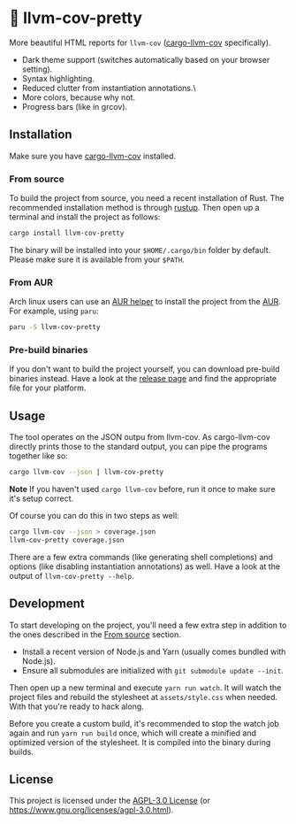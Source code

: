 # 💄 llvm-cov-pretty

More beautiful HTML reports for `llvm-cov` ([cargo-llvm-cov](https://github.com/taiki-e/cargo-llvm-cov) specifically).

- Dark theme support (switches automatically based on your browser setting).
- Syntax highlighting.
- Reduced clutter from instantiation annotations.\
- More colors, because why not.
- Progress bars (like in grcov).

## Installation

Make sure you have [cargo-llvm-cov](https://github.com/taiki-e/cargo-llvm-cov#installation) installed.

### From source

To build the project from source, you need a recent installation of Rust. The recommended installation method is through [rustup](https://rustup.rs/). Then open up a terminal and install the project as follows:

```sh
cargo install llvm-cov-pretty
```

The binary will be installed into your `$HOME/.cargo/bin` folder by default. Please make sure it is available from your `$PATH`.

### From AUR

Arch linux users can use an [AUR helper](https://wiki.archlinux.org/title/AUR_helpers) to install the project from the [AUR](https://aur.archlinux.org). For example, using `paru`:

```sh
paru -S llvm-cov-pretty
```

### Pre-build binaries

If you don't want to build the project yourself, you can download pre-build binaries instead. Have a look at the [release page](https://github.com/dnaka91/llvm-cov-pretty/releases) and find the appropriate file for your platform.

## Usage

The tool operates on the JSON outpu from llvm-cov. As cargo-llvm-cov directly prints those to the standard output, you can pipe the programs together like so:

```sh
cargo llvm-cov --json | llvm-cov-pretty
```

**Note** If you haven't used `cargo llvm-cov` before, run it once to make sure it's setup correct.

Of course you can do this in two steps as well:

```sh
cargo llvm-cov --json > coverage.json
llvm-cov-pretty coverage.json
```

There are a few extra commands (like generating shell completions) and options (like disabling instantiation annotations) as well. Have a look at the output of `llvm-cov-pretty --help`.

## Development

To start developing on the project, you'll need a few extra step in addition to the ones described in the [From source](#from-source) section.

- Install a recent version of Node.js and Yarn (usually comes bundled with Node.js).
- Ensure all submodules are initialized with `git submodule update --init`.

Then open up a new terminal and execute `yarn run watch`. It will watch the project files and rebuild the stylesheet at `assets/style.css` when needed. With that you're ready to hack along.

Before you create a custom build, it's recommended to stop the watch job again and run `yarn run build` once, which will create a minified and optimized version of the stylesheet. It is compiled into the binary during builds.

## License

This project is licensed under the [AGPL-3.0 License](LICENSE) (or
<https://www.gnu.org/licenses/agpl-3.0.html>).
